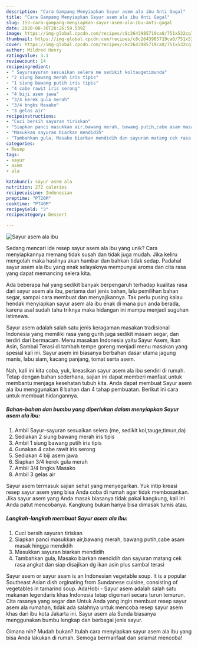 ```yaml
---
description: "Cara Gampang Menyiapkan Sayur asem ala ibu Anti Gagal"
title: "Cara Gampang Menyiapkan Sayur asem ala ibu Anti Gagal"
slug: 153-cara-gampang-menyiapkan-sayur-asem-ala-ibu-anti-gagal
date: 2020-08-30T20:26:59.539Z
image: https://img-global.cpcdn.com/recipes/c8c2643985719ca0/751x532cq70/sayur-asem-ala-ibu-foto-resep-utama.jpg
thumbnail: https://img-global.cpcdn.com/recipes/c8c2643985719ca0/751x532cq70/sayur-asem-ala-ibu-foto-resep-utama.jpg
cover: https://img-global.cpcdn.com/recipes/c8c2643985719ca0/751x532cq70/sayur-asem-ala-ibu-foto-resep-utama.jpg
author: Mildred Henry
ratingvalue: 3.1
reviewcount: 14
recipeingredient:
- " Sayursayuran sesuaikan selera me sedikit koltaugetimunda"
- "2 siung bawang merah iris tipis"
- "1 siung bawang putih iris tipis"
- "4 cabe rawit iris serong"
- "4 biji asem jawa"
- "3/4 kerek gula merah"
- "3/4 bngks Masako"
- "3 gelas air"
recipeinstructions:
- "Cuci bersih sayuran tiriskan"
- "Siapkan panci masukkan air,bawang merah, bawang putih,cabe asam masak hingga mendidih"
- "Masukkan sayuran biarkan mendidih"
- "Tambahkan gula, Masako biarkan mendidih dan sayuran matang cek rasa angkat dan siap disajikan dg ikan asin plus sambal terasi"
categories:
- Resep
tags:
- sayur
- asem
- ala

katakunci: sayur asem ala 
nutrition: 272 calories
recipecuisine: Indonesian
preptime: "PT20M"
cooktime: "PT40M"
recipeyield: "3"
recipecategory: Dessert

---
```



![Sayur asem ala ibu](https://img-global.cpcdn.com/recipes/c8c2643985719ca0/751x532cq70/sayur-asem-ala-ibu-foto-resep-utama.jpg)

Sedang mencari ide resep sayur asem ala ibu yang unik? Cara menyiapkannya memang tidak susah dan tidak juga mudah. Jika keliru mengolah maka hasilnya akan hambar dan bahkan tidak sedap. Padahal sayur asem ala ibu yang enak selayaknya mempunyai aroma dan cita rasa yang dapat memancing selera kita.

Ada beberapa hal yang sedikit banyak berpengaruh terhadap kualitas rasa dari sayur asem ala ibu, pertama dari jenis bahan, lalu pemilihan bahan segar, sampai cara membuat dan menyajikannya. Tak perlu pusing kalau hendak menyiapkan sayur asem ala ibu enak di mana pun anda berada, karena asal sudah tahu triknya maka hidangan ini mampu menjadi suguhan istimewa.

Sayur asem adalah salah satu jenis keragaman masakan tradisional Indonesia yang memiliki rasa yang gurih juga sedikit masam segar, dan terdiri dari bermacam. Menu masakan Indonesia yaitu Sayur Asem, Ikan Asin, Sambal Terasi di tambah tempe goreng menjadi menu masakan yang spesial kali ini. Sayur asem ini biasanya berbahan dasar utama jagung manis, labu siam, kacang panjang, tomat serta asem.


Nah, kali ini kita coba, yuk, kreasikan sayur asem ala ibu sendiri di rumah. Tetap dengan bahan sederhana, sajian ini dapat memberi manfaat untuk membantu menjaga kesehatan tubuh kita. Anda dapat membuat Sayur asem ala ibu menggunakan 8 bahan dan 4 tahap pembuatan. Berikut ini cara untuk membuat hidangannya.

<!--inarticleads1-->

##### Bahan-bahan dan bumbu yang diperlukan dalam menyiapkan Sayur asem ala ibu:

1. Ambil  Sayur-sayuran sesuaikan selera (me, sedikit kol,tauge,timun,da)
1. Sediakan 2 siung bawang merah iris tipis
1. Ambil 1 siung bawang putih iris tipis
1. Gunakan 4 cabe rawit iris serong
1. Sediakan 4 biji asem jawa
1. Siapkan 3/4 kerek gula merah
1. Ambil 3/4 bngks Masako
1. Ambil 3 gelas air


Sayur asem termasuk sajian sehat yang menyegarkan. Yuk intip kreasi resep sayur asem yang bisa Anda coba di rumah agar tidak membosankan. Jika sayur asem yang Anda masak biasanya tidak pakai kangkung, kali ini Anda patut mencobanya. Kangkung bukan hanya bisa dimasak tumis atau. 

<!--inarticleads2-->

##### Langkah-langkah membuat Sayur asem ala ibu:

1. Cuci bersih sayuran tiriskan
1. Siapkan panci masukkan air,bawang merah, bawang putih,cabe asam masak hingga mendidih
1. Masukkan sayuran biarkan mendidih
1. Tambahkan gula, Masako biarkan mendidih dan sayuran matang cek rasa angkat dan siap disajikan dg ikan asin plus sambal terasi


Sayur asem or sayur asam is an Indonesian vegetable soup. It is a popular Southeast Asian dish orginating from Sundanese cuisine, consisting of vegetables in tamarind soup. AdaHobi - Sayur asem adalah salah satu makanan legendaris khas Indonesia tetap digemari secara turun temurun. Cita rasanya yang segar dan Untuk Anda yang ingin membuat resep sayur asem ala rumahan, tidak ada salahnya untuk mencoba resep sayur asem khas dari ibu kota Jakarta ini. Sayur asem ala Sunda biasanya menggunakan bumbu lengkap dan berbagai jenis sayur. 

Gimana nih? Mudah bukan? Itulah cara menyiapkan sayur asem ala ibu yang bisa Anda lakukan di rumah. Semoga bermanfaat dan selamat mencoba!
